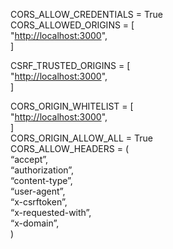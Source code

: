<p class="has-line-data" data-line-start="0" data-line-end="4">CORS_ALLOW_CREDENTIALS = True<br>
CORS_ALLOWED_ORIGINS = [<br>
&quot;<a href="http://localhost:3000">http://localhost:3000</a>&quot;,<br>
]</p>
<p class="has-line-data" data-line-start="5" data-line-end="8">CSRF_TRUSTED_ORIGINS = [<br>
&quot;<a href="http://localhost:3000">http://localhost:3000</a>&quot;,<br>
]</p>
<p class="has-line-data" data-line-start="9" data-line-end="22">CORS_ORIGIN_WHITELIST = [<br>
&quot;<a href="http://localhost:3000">http://localhost:3000</a>&quot;,<br>
]<br>
CORS_ORIGIN_ALLOW_ALL = True<br>
CORS_ALLOW_HEADERS = (<br>
“accept”,<br>
“authorization”,<br>
“content-type”,<br>
“user-agent”,<br>
“x-csrftoken”,<br>
“x-requested-with”,<br>
“x-domain”,<br>
)</p>
